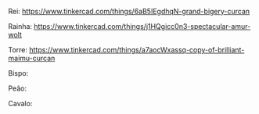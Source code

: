 Rei: https://www.tinkercad.com/things/6aB5IEgdhqN-grand-bigery-curcan

Rainha: https://www.tinkercad.com/things/j1HQgicc0n3-spectacular-amur-wolt

Torre: https://www.tinkercad.com/things/a7aocWxassq-copy-of-brilliant-maimu-curcan

Bispo: 

Peão: 

Cavalo: 
